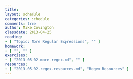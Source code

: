```yaml
---
title:
layout: schedule
categories: schedule
comments: true
author: Mike Covington
classdate: 2013-04-25
reading:
- [ "Topic: More Regular Expressions", "" ]
homework:
- [ "", "" ]
exercises:
- [ "2013-05-02-more-regex.md", "" ]
resources:
- [ "2013-05-02-regex-resources.md", "Regex Resources" ]
---
```

